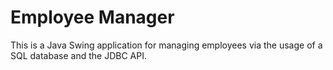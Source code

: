# Employee Manager
This is a Java Swing application for managing employees via the usage of a SQL database and the JDBC API.